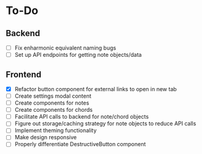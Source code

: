 # To-Do

## Backend

- [ ] Fix enharmonic equivalent naming bugs
- [ ] Set up API endpoints for getting note objects/data

## Frontend

- [x] Refactor button component for external links to open in new tab
- [ ] Create settings modal content
- [ ] Create components for notes
- [ ] Create components for chords
- [ ] Facilitate API calls to backend for note/chord objects
- [ ] Figure out storage/caching strategy for note objects to reduce API calls
- [ ] Implement theming functionality
- [ ] Make design responsive
- [ ] Properly differentiate DestructiveButton component
